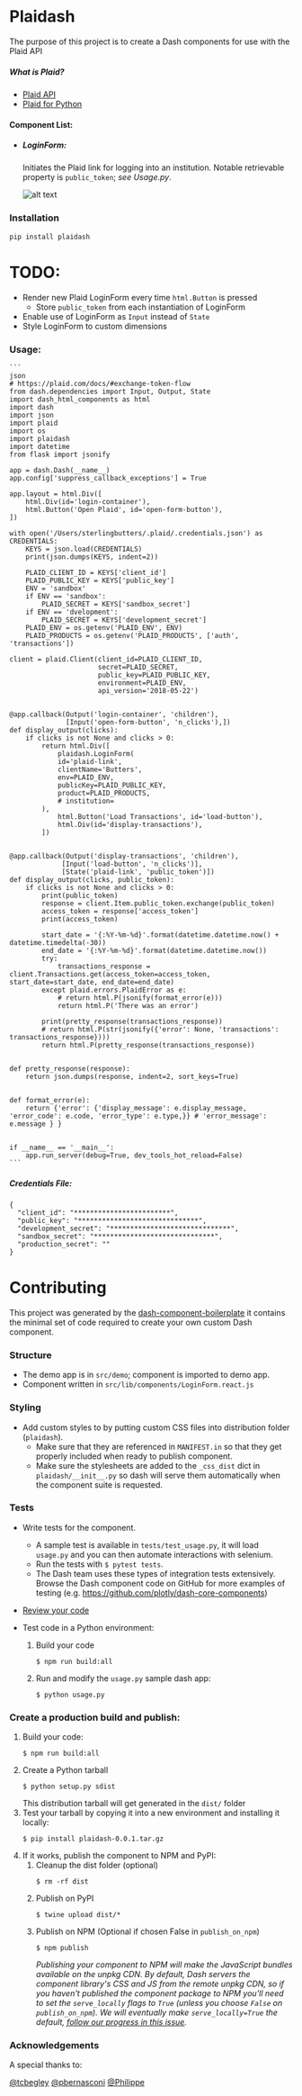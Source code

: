 # Plaidash 
The purpose of this project is to create a Dash components for use with the Plaid API
##### What is Plaid?
- [Plaid API](https://plaid.com/?utm_medium=cpc&utm_source=google&utm_term=plaid%20api&utm_campaign=US-Search-Brand&gclid=Cj0KCQiA14TjBRD_ARIsAOCmO9Z1PB-cu1krGvoDEy3oywUNwuufFpeqDHE9szcVJFPQ_0l7hTedfqYaAjxpEALw_wcB)
- [Plaid for Python](https://github.com/plaid/plaid-python)

#### Component List:
- ##### LoginForm:
    Initiates the Plaid link for logging into an institution. Notable retrievable property is `public_token`; *see Usage.py*.

    ![alt text](https://github.com/SterlingButters/plaidash/blob/master/PlaidDemo.gif)

### Installation
`pip install plaidash`

# TODO:
- Render new Plaid LoginForm every time `html.Button` is pressed
    - Store `public_token` from each instantiation of LoginForm
- Enable use of LoginForm as `Input` instead of `State`
- Style LoginForm to custom dimensions
    
### Usage:
    ```
    json
    # https://plaid.com/docs/#exchange-token-flow
    from dash.dependencies import Input, Output, State
    import dash_html_components as html
    import dash
    import json
    import plaid
    import os
    import plaidash
    import datetime
    from flask import jsonify
    
    app = dash.Dash(__name__)
    app.config['suppress_callback_exceptions'] = True
    
    app.layout = html.Div([
        html.Div(id='login-container'),
        html.Button('Open Plaid', id='open-form-button'),
    ])
    
    with open('/Users/sterlingbutters/.plaid/.credentials.json') as CREDENTIALS:
        KEYS = json.load(CREDENTIALS)
        print(json.dumps(KEYS, indent=2))
    
        PLAID_CLIENT_ID = KEYS['client_id']
        PLAID_PUBLIC_KEY = KEYS['public_key']
        ENV = 'sandbox'
        if ENV == 'sandbox':
            PLAID_SECRET = KEYS['sandbox_secret']
        if ENV == 'dvelopment':
            PLAID_SECRET = KEYS['development_secret']
        PLAID_ENV = os.getenv('PLAID_ENV', ENV)
        PLAID_PRODUCTS = os.getenv('PLAID_PRODUCTS', ['auth', 'transactions'])
    
    client = plaid.Client(client_id=PLAID_CLIENT_ID,
                          secret=PLAID_SECRET,
                          public_key=PLAID_PUBLIC_KEY,
                          environment=PLAID_ENV,
                          api_version='2018-05-22')
    
    
    @app.callback(Output('login-container', 'children'),
                  [Input('open-form-button', 'n_clicks'),])
    def display_output(clicks):
        if clicks is not None and clicks > 0:
            return html.Div([
                plaidash.LoginForm(
                id='plaid-link',
                clientName='Butters',
                env=PLAID_ENV,
                publicKey=PLAID_PUBLIC_KEY,
                product=PLAID_PRODUCTS,
                # institution=
            ),
                html.Button('Load Transactions', id='load-button'),
                html.Div(id='display-transactions'),
            ])
    
    
    @app.callback(Output('display-transactions', 'children'),
                 [Input('load-button', 'n_clicks')],
                 [State('plaid-link', 'public_token')])
    def display_output(clicks, public_token):
        if clicks is not None and clicks > 0:
            print(public_token)
            response = client.Item.public_token.exchange(public_token)
            access_token = response['access_token']
            print(access_token)
    
            start_date = '{:%Y-%m-%d}'.format(datetime.datetime.now() + datetime.timedelta(-30))
            end_date = '{:%Y-%m-%d}'.format(datetime.datetime.now())
            try:
                transactions_response = client.Transactions.get(access_token=access_token, start_date=start_date, end_date=end_date)
            except plaid.errors.PlaidError as e:
                # return html.P(jsonify(format_error(e)))
                return html.P('There was an error')
    
            print(pretty_response(transactions_response))
            # return html.P(str(jsonify({'error': None, 'transactions': transactions_response})))
            return html.P(pretty_response(transactions_response))
    
    
    def pretty_response(response):
        return json.dumps(response, indent=2, sort_keys=True)
    
    
    def format_error(e):
        return {'error': {'display_message': e.display_message, 'error_code': e.code, 'error_type': e.type,}} # 'error_message': e.message } }
    
    
    if __name__ == '__main__':
        app.run_server(debug=True, dev_tools_hot_reload=False)
    ```
##### Credentials File:
    {
      "client_id": "************************",
      "public_key": "******************************",
      "development_secret": "******************************",
      "sandbox_secret": "******************************",
      "production_secret": ""
    }

# Contributing
This project was generated by the [dash-component-boilerplate](https://github.com/plotly/dash-component-boilerplate) it contains the minimal set of code required to create your own custom Dash component.

### Structure 
- The demo app is in `src/demo`; component is imported to demo app.
- Component written in `src/lib/components/LoginForm.react.js`

### Styling
- Add custom styles to by putting custom CSS files into distribution folder (`plaidash`).
    - Make sure that they are referenced in `MANIFEST.in` so that they get properly included when ready to publish component.
    - Make sure the stylesheets are added to the `_css_dist` dict in `plaidash/__init__.py` so dash will serve them automatically 
    when the component suite is requested.
    
### Tests
- Write tests for the component.
    - A sample test is available in `tests/test_usage.py`, it will load `usage.py` and you can then automate interactions 
    with selenium.
    - Run the tests with `$ pytest tests`.
    - The Dash team uses these types of integration tests extensively. Browse the Dash component code on GitHub for more 
    examples of testing (e.g. https://github.com/plotly/dash-core-components)
- [Review your code](./review_checklist.md)

- Test code in a Python environment:
    1. Build your code
        ```
        $ npm run build:all
        ```
    2. Run and modify the `usage.py` sample dash app:
        ```
        $ python usage.py
        ```

### Create a production build and publish:
1. Build your code:
    ```
    $ npm run build:all
    ```
2. Create a Python tarball
    ```
    $ python setup.py sdist
    ```
    This distribution tarball will get generated in the `dist/` folder
3. Test your tarball by copying it into a new environment and installing it locally:
    ```
    $ pip install plaidash-0.0.1.tar.gz
    ```
4. If it works, publish the component to NPM and PyPI:
    1. Cleanup the dist folder (optional)
        ```
        $ rm -rf dist
        ```
    2. Publish on PyPI
        ```
        $ twine upload dist/*
        ```
    3. Publish on NPM (Optional if chosen False in `publish_on_npm`)
        ```
        $ npm publish
        ```
        _Publishing your component to NPM will make the JavaScript bundles available on the unpkg CDN. By default, 
        Dash servers the component library's CSS and JS from the remote unpkg CDN, so if you haven't published the 
        component package to NPM you'll need to set the `serve_locally` flags to `True` (unless you choose `False` on 
        `publish_on_npm`). We will eventually make `serve_locally=True` the default, 
        [follow our progress in this issue](https://github.com/plotly/dash/issues/284)._

### Acknowledgements
A special thanks to:

 [@tcbegley](https://community.plot.ly/u/tcbegley)
 [@pbernasconi](https://github.com/pbernasconi/react-plaid-link)
 [@Philippe](https://community.plot.ly/u/Philippe)
